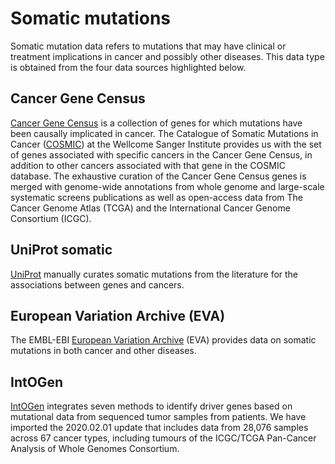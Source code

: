 # Somatic mutations

Somatic mutation data refers to mutations that may have clinical or treatment implications in cancer and possibly other diseases. This data type is obtained from the four data sources highlighted below.

## Cancer Gene Census

[Cancer Gene Census](https://cancer.sanger.ac.uk/census) is a collection of genes for which mutations have been causally implicated in cancer. The Catalogue of Somatic Mutations in Cancer \([COSMIC](http://cancer.sanger.ac.uk/cosmic)\) at the Wellcome Sanger Institute provides us with the set of genes associated with specific cancers in the Cancer Gene Census, in addition to other cancers associated with that gene in the COSMIC database. The exhaustive curation of the Cancer Gene Census genes is merged with genome-wide annotations from whole genome and large-scale systematic screens publications as well as open-access data from The Cancer Genome Atlas \(TCGA\) and the International Cancer Genome Consortium \(ICGC\).

## UniProt somatic

[UniProt](https://www.uniprot.org/) manually curates somatic mutations from the literature for the associations between genes and cancers.

## European Variation Archive \(EVA\)

The EMBL-EBI [European Variation Archive](http://www.ebi.ac.uk/eva/?Home) \(EVA\) provides data on somatic mutations in both cancer and other diseases.

## IntOGen

[IntOGen](http://www.intogen.org/search) integrates seven methods to identify driver genes based on mutational data from sequenced tumor samples from patients. We have imported the 2020.02.01 update that includes data from 28,076 samples across 67 cancer types, including tumours of the ICGC/TCGA Pan-Cancer Analysis of Whole Genomes Consortium. 

